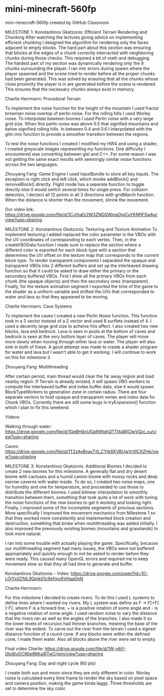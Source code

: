 # mini-minecraft-560fp
mini-minecraft-560fp created by GitHub Classroom

MILESTONE 1:
Konstantinos Gkatzonis: Efficient Terrain Rendering and Chunking
After watching the lectures giving advice on implementing efficient chunking I designed the algorithm for rendering only the faces adjacent to empty blocks. The hard part
about this section was ensuring that blocks at the edges of a chunk correctly interracted with neighboring chunks during those checks. This required a bit of math and debugging.
The hardest part of my section was dynamically rendering only the 9 chunks surrounding the player. I ran into errors during spawn where the player spawned and the scene tried to
render before all the proper chunks had been generated. This was solved by ensuring that all the chunks whose close proximity the player is in are generated before the scene is
rendered. This ensures that the necessary chunks always exist in memory.

Charlie Herrmann: Procedural Terrain

To implement the noise function for the height of the mountain I used fractal brownian noise overtop of perlin noise. For the rolling hills I used Worley noise. To interpolate bewteen biomes I used Perlin noise with a very large grid size. When this perlin noise was above 0.5 that signified mountains and below signified rolling hills. In between 0.4 and 0.6 I interpolated with the glm::mix function to provide a smoother transition between the regions. 

To test the noise functions I created I modified my HW4 and using a shader, I created greyscale images representing my functions. One difficulty I encountered was converting between glsl and C++. For some reason I was not getting the same exact results with seemingly similar noise functions across the two languages. 

Zhouyang Fang: Game Engine
I used inputBundle to store all key inputs. The exception is right click and left click, which invoke addBlock() and removeBlock() directly. Flight mode has a seperate function to toggle directly else it would switch several times for single press. For collision detection, I dectect all 12 points in all 3 directions with gridMarch function. When the distance is shorter than the movement, shrink the movement. 

Our video link:
https://drive.google.com/file/d/1CJrhafz2W3ZNDQWmeDjgCuYKNflFSwAg/view?usp=sharing


MILESTONE 2:
Konstantinos Gkatzonis: Texturing and Texture Animation
To implement texturing I added replaced the color parameter in the VBOs with the UV coordinates of corresponding to each vertex. Then, in the createVBOData function I made sure to
replace the section where a different color is exported for each block type with a section that determines the UV offset on the texture map that corresponds to the current block type.
To render transparent components I separated the opaque and transparent VBOs into 2 different buffers and set up the interleaved drawing function so that it could be asked to draw either the primary
or the secondary buffered VBOs. First I drew all the primary VBOs from each chunk (the opaque objects) and then the secondsry ones (transparent). Finally, for the texture animation segment I exported
the time of the game to the shader as a uniform variable and shifted the UVs that corresponded to water and lava so that they appeared to be moving.

Charlie Herrmann: Cave Systems

To implement the caves I created a new Perlin Noise function. This function took in a 3 vector instead of a 2 vector and used 8 surflets instead of 4. I used a decently large grid size to acheive this affect. I also created two new blocks, lava and bedrock. Lava is seen in pools at the bottom of caves and bedrock is seen at the very bottom layer of caves. The player will move more slowly when moving through either lava or water. The player will also sink in both of these. A good attempt was made to create a shader program for water and lava but I wasn't able to get it working. I will continue to work on this for milestone 3. 

Zhouyang Fang: Multithreading

After certain period, main thread would clear the far away region and load nearby region. If Terrain is already existed, it will spawn VBO workers to compute the interleaved buffer and index buffer data, else it would spawn BlockTypeWorkers to generation zone in certain radius. There are four separate vectors to hold opaque and transparent vertex and index data for Chunk VBOs. Currently there are still some bugs in tryExpansion() function which I plan to fix this weekend.

Videos:

Walking through water: https://drive.google.com/file/d/1GeBH4xUGa9WlqhQTTIA4RlClwVQxl_xu/view?usp=sharing

Caves: https://drive.google.com/file/d/1T2zAyBnavTi0_CYtk6KVBUwVr0ICXZHk/view?usp=sharing


MILESTONE 3:
Konstantinos Gkatzonis: Additional Biomes
I decided to create 2 new biomes for this milestone. A generally flat and dry desert biome with cactuses and a humid canion biome with mossy rocks and deep narrow caverns with water inside.
To do so, I created two noise maps, one for humidity and one for temperature, and proceeded to use those to distribute the different biomes. I used bilinear interpolation to smoothly transition between them,
something that took quite a lot of work with tuning the noise functions of the new biomes to get it working and looking right. Finally, I improved some of the incomplete segments of previous sections. More
specifically I improved the movement mechanics from Milestone 1 so that they worked more consistently and implemented block creation and destruction, something that broke when multithreading was added initially.
I also improved the previously existing biomes (mountains and grasslands) to look more natural.

I ran into some trouble with actually playing the game. Specifically, because our multithreading segment had many issues, the VBOs were not buffered appropriately and quickly enough to not be asked to render
before they were ready. This caused many OpenGL errors and required me to keep movement slow so that they all had time to generate and buffer.

Konstantinos Gkatzonis - Video: https://drive.google.com/open?id=1O-LOjYx0ZfdL9Qmk01c9efmo6VHaaGnN

Charlie Herrmann:

For this milestone I decided to create rivers. To do this I used L systems to define lines where I wanted my rivers. My L system was define as F -> F[+F][-F], where F is a forward line, + is a positive rotation of some angle and - is a negative rotation of some angle. I used random noise to vary the distance that the rivers ran as well as the angles of the branches. I also made it so the lower levels of recursion had thinner branches, meaning the base of the river was the widest. To carve out the river from the terrain I used a signed distance function of a round cone. If any blocks were within the defined cone, I made them water. Also all blocks above the river were set to empty. 

Final video Charlie: https://drive.google.com/file/d/1W-yibY-DIp8IvDC86eIRtKaiRTwCrjpm/view?usp=sharing

Zhouyang Fang: Day and night cycle (60 pts)

I create both sun and moon since they are only different in color. Worley noise is calculated every time frame to render the sky based on pixel space and camera position, making the game kinda laggy. Three thresholds are set to determine the sky color.
